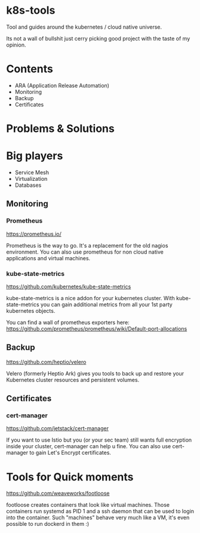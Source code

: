 # k8s-tools
Tool and guides around the kubernetes / cloud native universe.

Its not a wall of bullshit just cerry picking good project with the taste of my opinion. 

# Contents

* ARA (Application Release Automation) 
* Monitoring
* Backup
* Certificates

# Problems & Solutions

# Big players

* Service Mesh
* Virtualization 
* Databases

## Monitoring

### Prometheus
https://prometheus.io/

Prometheus is the way to go. It's a replacement for the old nagios environment. You can also use prometheus for non cloud native applications and virtual machines.

### kube-state-metrics
https://github.com/kubernetes/kube-state-metrics

kube-state-metrics is a nice addon for your kubernetes cluster. With kube-state-metrics you can gain additional metrics from all your 1st party kubernetes objects.

You can find a wall of prometheus exporters here: https://github.com/prometheus/prometheus/wiki/Default-port-allocations

## Backup
https://github.com/heptio/velero

Velero (formerly Heptio Ark) gives you tools to back up and restore your Kubernetes cluster resources and persistent volumes.

## Certificates

### cert-manager
https://github.com/jetstack/cert-manager

If you want to use Istio but you (or your sec team) still wants full encryption inside your cluster, cert-manager can help u fine. You can also use cert-manager to gain Let's Encrypt certificates.



# Tools for Quick moments
https://github.com/weaveworks/footloose

footloose creates containers that look like virtual machines. Those containers run systemd as PID 1 and a ssh daemon that can be used to login into the container. Such "machines" behave very much like a VM, it's even possible to run dockerd in them :)

